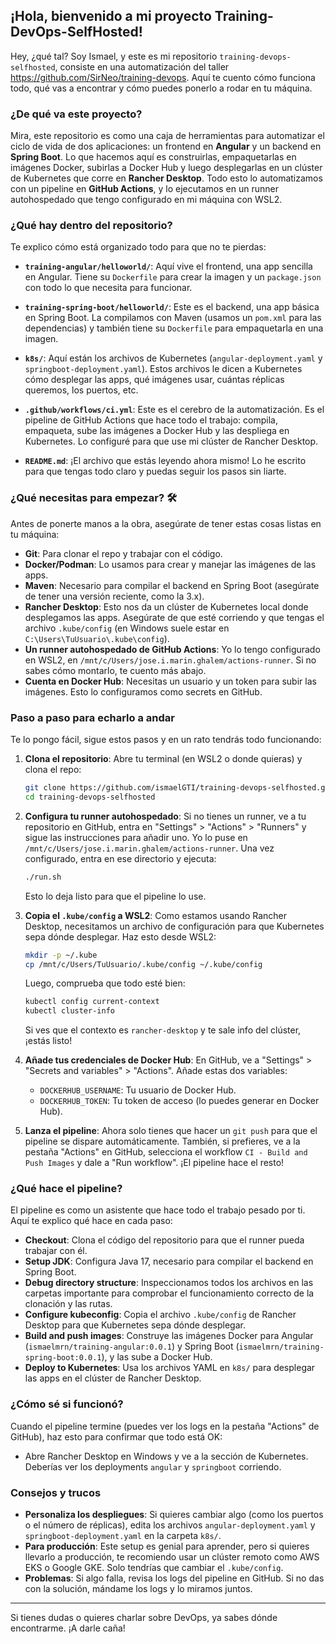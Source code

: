 ## ¡Hola, bienvenido a mi proyecto Training-DevOps-SelfHosted! 

Hey, ¿qué tal? Soy Ismael, y este es mi repositorio `training-devops-selfhosted`, consiste en una automatización del taller https://github.com/SirNeo/training-devops. Aquí te cuento cómo funciona todo, qué vas a encontrar y cómo puedes ponerlo a rodar en tu máquina. 

### ¿De qué va este proyecto? 
Mira, este repositorio es como una caja de herramientas para automatizar el ciclo de vida de dos aplicaciones: un frontend en **Angular** y un backend en **Spring Boot**. Lo que hacemos aquí es construirlas, empaquetarlas en imágenes Docker, subirlas a Docker Hub y luego desplegarlas en un clúster de Kubernetes que corre en **Rancher Desktop**. Todo esto lo automatizamos con un pipeline en **GitHub Actions**, y lo ejecutamos en un runner autohospedado que tengo configurado en mi máquina con WSL2.

### ¿Qué hay dentro del repositorio? 
Te explico cómo está organizado todo para que no te pierdas:

- **`training-angular/helloworld/`**: Aquí vive el frontend, una app sencilla en Angular. Tiene su `Dockerfile` para crear la imagen y un `package.json` con todo lo que necesita para funcionar.
  
- **`training-spring-boot/helloworld/`**: Este es el backend, una app básica en Spring Boot. La compilamos con Maven (usamos un `pom.xml` para las dependencias) y también tiene su `Dockerfile` para empaquetarla en una imagen.

- **`k8s/`**: Aquí están los archivos de Kubernetes (`angular-deployment.yaml` y `springboot-deployment.yaml`). Estos archivos le dicen a Kubernetes cómo desplegar las apps, qué imágenes usar, cuántas réplicas queremos, los puertos, etc.

- **`.github/workflows/ci.yml`**: Este es el cerebro de la automatización. Es el pipeline de GitHub Actions que hace todo el trabajo: compila, empaqueta, sube las imágenes a Docker Hub y las despliega en Kubernetes. Lo configuré para que use mi clúster de Rancher Desktop.

- **`README.md`**: ¡El archivo que estás leyendo ahora mismo!  Lo he escrito para que tengas todo claro y puedas seguir los pasos sin liarte.

### ¿Qué necesitas para empezar? 🛠
Antes de ponerte manos a la obra, asegúrate de tener estas cosas listas en tu máquina:

- **Git**: Para clonar el repo y trabajar con el código.
- **Docker/Podman**: Lo usamos para crear y manejar las imágenes de las apps.
- **Maven**: Necesario para compilar el backend en Spring Boot (asegúrate de tener una versión reciente, como la 3.x).
- **Rancher Desktop**: Esto nos da un clúster de Kubernetes local donde desplegamos las apps. Asegúrate de que esté corriendo y que tengas el archivo `.kube/config` (en Windows suele estar en `C:\Users\TuUsuario\.kube\config`).
- **Un runner autohospedado de GitHub Actions**: Yo lo tengo configurado en WSL2, en `/mnt/c/Users/jose.i.marin.ghalem/actions-runner`. Si no sabes cómo montarlo, te cuento más abajo.
- **Cuenta en Docker Hub**: Necesitas un usuario y un token para subir las imágenes. Esto lo configuramos como secrets en GitHub.

### Paso a paso para echarlo a andar 
Te lo pongo fácil, sigue estos pasos y en un rato tendrás todo funcionando:

1. **Clona el repositorio**:
   Abre tu terminal (en WSL2 o donde quieras) y clona el repo:
   ```bash
   git clone https://github.com/ismaelGTI/training-devops-selfhosted.git
   cd training-devops-selfhosted
   ```

2. **Configura tu runner autohospedado**:
   Si no tienes un runner, ve a tu repositorio en GitHub, entra en "Settings" > "Actions" > "Runners" y sigue las instrucciones para añadir uno. Yo lo puse en `/mnt/c/Users/jose.i.marin.ghalem/actions-runner`. Una vez configurado, entra en ese directorio y ejecuta:
   ```bash
   ./run.sh
   ```
   Esto lo deja listo para que el pipeline lo use.

3. **Copia el `.kube/config` a WSL2**:
   Como estamos usando Rancher Desktop, necesitamos un archivo de configuración para que Kubernetes sepa dónde desplegar. Haz esto desde WSL2:
   ```bash
   mkdir -p ~/.kube
   cp /mnt/c/Users/TuUsuario/.kube/config ~/.kube/config
   ```
   Luego, comprueba que todo esté bien:
   ```bash
   kubectl config current-context
   kubectl cluster-info
   ```
   Si ves que el contexto es `rancher-desktop` y te sale info del clúster, ¡estás listo!

4. **Añade tus credenciales de Docker Hub**:
   En GitHub, ve a "Settings" > "Secrets and variables" > "Actions". Añade estas dos variables:
   - `DOCKERHUB_USERNAME`: Tu usuario de Docker Hub.
   - `DOCKERHUB_TOKEN`: Tu token de acceso (lo puedes generar en Docker Hub).

5. **Lanza el pipeline**:
   Ahora solo tienes que hacer un `git push` para que el pipeline se dispare automáticamente. También, si prefieres, ve a la pestaña "Actions" en GitHub, selecciona el workflow `CI - Build and Push Images` y dale a "Run workflow". ¡El pipeline hace el resto!

### ¿Qué hace el pipeline? 
El pipeline es como un asistente que hace todo el trabajo pesado por ti. Aquí te explico qué hace en cada paso:

- **Checkout**: Clona el código del repositorio para que el runner pueda trabajar con él.
- **Setup JDK**: Configura Java 17, necesario para compilar el backend en Spring Boot.
- **Debug directory structure**: Inspeccionamos todos los archivos en las carpetas importante para comprobar el funcionamiento correcto de la clonación y las rutas.
- **Configure kubeconfig**: Copia el archivo `.kube/config` de Rancher Desktop para que Kubernetes sepa dónde desplegar.
- **Build and push images**: Construye las imágenes Docker para Angular (`ismaelmrn/training-angular:0.0.1`) y Spring Boot (`ismaelmrn/training-spring-boot:0.0.1`), y las sube a Docker Hub.
- **Deploy to Kubernetes**: Usa los archivos YAML en `k8s/` para desplegar las apps en el clúster de Rancher Desktop.

### ¿Cómo sé si funcionó? 
Cuando el pipeline termine (puedes ver los logs en la pestaña "Actions" de GitHub), haz esto para confirmar que todo está OK:

- Abre Rancher Desktop en Windows y ve a la sección de Kubernetes. Deberías ver los deployments `angular` y `springboot` corriendo.

### Consejos y trucos 
- **Personaliza los despliegues**: Si quieres cambiar algo (como los puertos o el número de réplicas), edita los archivos `angular-deployment.yaml` y `springboot-deployment.yaml` en la carpeta `k8s/`.
- **Para producción**: Este setup es genial para aprender, pero si quieres llevarlo a producción, te recomiendo usar un clúster remoto como AWS EKS o Google GKE. Solo tendrías que cambiar el `.kube/config`.
- **Problemas**: Si algo falla, revisa los logs del pipeline en GitHub. Si no das con la solución, mándame los logs y lo miramos juntos.

---

Si tienes dudas o quieres charlar sobre DevOps, ya sabes dónde encontrarme. ¡A darle caña! 

